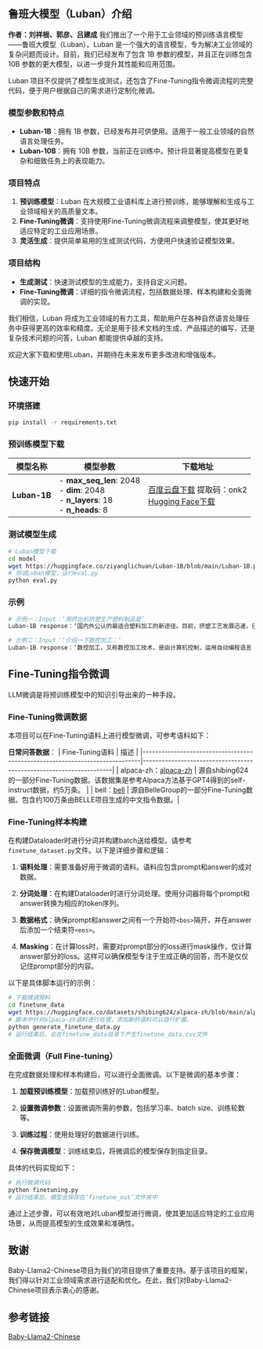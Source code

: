 ## 鲁班大模型（Luban）介绍
**作者：刘祥根、郭彦、吕建成**
我们推出了一个用于工业领域的预训练语言模型——鲁班大模型（Luban）。Luban 是一个强大的语言模型，专为解决工业领域的复杂问题而设计。目前，我们已经发布了包含 1B 参数的模型，并且正在训练包含 10B 参数的更大模型，以进一步提升其性能和应用范围。

Luban 项目不仅提供了模型生成测试，还包含了Fine-Tuning指令微调流程的完整代码，便于用户根据自己的需求进行定制化微调。

### 模型参数和特点
- **Luban-1B**：拥有 1B 参数，已经发布并可供使用。适用于一般工业领域的自然语言处理任务。
- **Luban-10B**：拥有 10B 参数，当前正在训练中。预计将显著提高模型在更复杂和细致任务上的表现能力。

### 项目特点
1. **预训练模型**：Luban 在大规模工业语料库上进行预训练，能够理解和生成与工业领域相关的高质量文本。
2. **Fine-Tuning微调**：支持使用Fine-Tuning微调流程来调整模型，使其更好地适应特定的工业应用场景。
3. **灵活生成**：提供简单易用的生成测试代码，方便用户快速验证模型效果。

### 项目结构
- **生成测试**：快速测试模型的生成能力，支持自定义问题。
- **Fine-Tuning微调**：详细的指令微调流程，包括数据处理、样本构建和全面微调的实现。

我们相信，Luban 将成为工业领域的有力工具，帮助用户在各种自然语言处理任务中获得更高的效率和精度。无论是用于技术文档的生成、产品描述的编写，还是复杂技术问题的问答，Luban 都能提供卓越的支持。

欢迎大家下载和使用Luban，并期待在未来发布更多改进和增强版本。

## 快速开始

### 环境搭建
```bash
pip install -r requirements.txt
```
### 预训练模型下载

| **模型名称** | **模型参数** | **下载地址** |
|--------------|---------------|--------------|
| **Luban-1B** | - **max_seq_len**: 2048<br>- **dim**: 2048<br>- **n_layers**: 18<br>- **n_heads**: 8 | [百度云盘下载](https://pan.baidu.com/s/1FkhcfS6CPreLZSgcZToBUg) 提取码：onk2<br>[Hugging Face下载](https://huggingface.co/ziyanglichuan/Luban-1B) |

### 测试模型生成
```bash
# Luban模型下载
cd model
wget https://huggingface.co/ziyanglichuan/Luban-1B/blob/main/Luban-1B.pth
# 测试Luban模型，运行eval.py
python eval.py
```

### 示例
```bash
# 示例一：Input：‘用挤出机挤塑生产塑料制品是’
Luban-1B response：‘国内外公认的最适合塑料加工的新途径。目前，挤塑工艺发展迅速，已经可以生产出厚度在0.03毫米至0.3毫米的无机高分子合金，而且能生产出耐腐蚀、重量轻、低密度、难燃、导电性能好等多种塑料制品。同时，塑料制品的成型技术、塑料制品加工工艺技术日趋完善和成熟，产品不断更新换代。’

# 示例二：Input：‘介绍一下数控加工：’
Luban-1B response：‘数控加工，又称数控加工技术，是由计算机控制，运用自动编程语言（即ERP软件）使数控机床实现自动控制的一种方法。其主要特点表现在：一是采用高速旋转的数控车床、车削中心或加工中心实现自动对刀，保证零件加工尺寸精度、表面加工质量、重复定位精度、重复定位行程精度和切削速度等方面。二是数控机床具有高能密度和多轴控制，可以自动实现多轴加工。三是数控机床的加工对象是以二维图形为主要特征的，因而适应性很强，其产品具有三维特征。’
```

## Fine-Tuning指令微调
LLM微调是将预训练模型中的知识引导出来的一种手段。

### Fine-Tuning微调数据
本项目可以在Fine-Tuning语料上进行模型微调，可参考语料如下：

**日常问答数据**：
| Fine-Tuning语料                                                            | 描述                                                                 |
|-----------------------------------------------------------------------------|--------------------------------------------------------------------|
| alpaca-zh：[alpaca-zh](https://huggingface.co/datasets/shibing624/alpaca-zh) | 源自shibing624的一部分Fine-Tuning数据。该数据集是参考Alpaca方法基于GPT4得到的self-instruct数据，约5万条。 |
| bell：[bell](https://huggingface.co/datasets/BelleGroup/train_1M_CN)         | 源自BelleGroup的一部分Fine-Tuning数据。包含约100万条由BELLE项目生成的中文指令数据。|

### Fine-Tuning样本构建

在构建Dataloader时进行分词并构建batch送给模型。请参考`finetune_dataset.py`文件。以下是详细步骤和逻辑：

1. **语料处理**：需要准备好用于微调的语料。语料应包含prompt和answer的成对数据。

2. **分词处理**：在构建Dataloader时进行分词处理。使用分词器将每个prompt和answer转换为相应的token序列。

3. **数据格式**：确保prompt和answer之间有一个开始符`<bos>`隔开，并在answer后添加一个结束符`<eos>`。

4. **Masking**：在计算loss时，需要对prompt部分的loss进行mask操作，仅计算answer部分的loss。这样可以确保模型专注于生成正确的回答，而不是仅仅记住prompt部分的内容。

以下是具体脚本运行的示例：

```bash
# 下载微调预料
cd finetune_data
wget https://huggingface.co/datasets/shibing624/alpaca-zh/blob/main/alpaca_gpt4_data_zh.json
# 脚本中针对alpaca-zh语料进行处理，添加新的语料可以自行扩展。
python generate_finetune_data.py
# 运行结束后，会在finetune_data目录下产生finetune_data.csv文件
```

### 全面微调（Full Fine-tuning）

在完成数据处理和样本构建后，可以进行全面微调。以下是微调的基本步骤：

1. **加载预训练模型**：加载预训练好的Luban模型。

2. **设置微调参数**：设置微调所需的参数，包括学习率、batch size、训练轮数等。

3. **训练过程**：使用处理好的数据进行训练。

4. **保存微调模型**：训练结束后，将微调后的模型保存到指定目录。

具体的代码实现如下：

```bash
# 执行微调代码
python finetuning.py
# 运行结束后，模型会保存在‘finetune_out’文件夹中
```
通过上述步骤，可以有效地对Luban模型进行微调，使其更加适应特定的工业应用场景，从而提高模型的生成效果和准确性。

## 致谢
Baby-Llama2-Chinese项目为我们的项目提供了重要支持。基于该项目的框架，我们得以针对工业领域需求进行适配和优化。在此，我们对Baby-Llama2-Chinese项目表示衷心的感谢。

## 参考链接
[Baby-Llama2-Chinese](https://github.com/DLLXW/baby-llama2-chinese)
